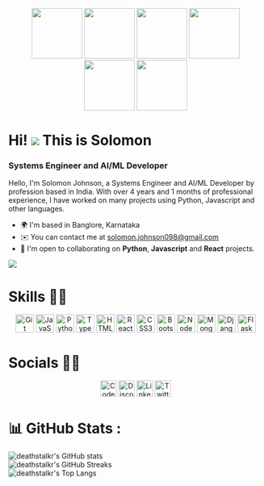 <p align="center">
  <img src="https://media3.giphy.com/media/ln7z2eWriiQAllfVcn/200w.webp" width="100">
  <img src="https://i.giphy.com/media/LMt9638dO8dftAjtco/200.webp" width="100">
  <img src="https://i.giphy.com/media/eNAsjO55tPbgaor7ma/200w.webp" width="100">
  <img src="https://i.giphy.com/media/XEDIHHp3i8bVoEdxd7/200.webp" width="100">
  <img src="https://i.giphy.com/media/KzJkzjggfGN5Py6nkT/200.webp" width="100">
  <img src="https://i.giphy.com/media/IdyAQJVN2kVPNUrojM/200.webp" width="100">
</p>

# Hi! ![](https://user-images.githubusercontent.com/18350557/176309783-0785949b-9127-417c-8b55-ab5a4333674e.gif) This is Solomon

### Systems Engineer and AI/ML Developer

Hello, I'm Solomon Johnson, a Systems Engineer and AI/ML Developer by profession based in India. With over 4 years and 1 months of professional experience, I have worked on many projects using Python, Javascript and other languages.

- 🌍 I'm based in Banglore, Karnataka
- ✉️ You can contact me at [solomon.johnson098@gmail.com](mailto:solomon.johnson098@gmail.com)
- 🤝 I'm open to collaborating on **Python**, **Javascript** and **React** projects.

[![](https://komarev.com/ghpvc/?username=deathstalkr)](https://komarev.com/ghpvc/?username=deathstalkr)

<h1 align="left">Skills 💪🏻</h1>
<p align="center">
<a href="https://git-scm.com/" target="_blank" rel="noreferrer"><img src="https://raw.githubusercontent.com/danielcranney/readme-generator/main/public/icons/skills/git-colored.svg" width="36" height="36" alt="Git" /></a>
<a href="https://developer.mozilla.org/en-US/docs/Web/JavaScript" target="_blank" rel="noreferrer"><img src="https://raw.githubusercontent.com/danielcranney/readme-generator/main/public/icons/skills/javascript-colored.svg" width="36" height="36" alt="JavaScript" /></a>
<a href="https://www.python.org/" target="_blank" rel="noreferrer"><img src="https://raw.githubusercontent.com/danielcranney/readme-generator/main/public/icons/skills/python-colored.svg" width="36" height="36" alt="Python" /></a>
<a href="https://www.typescriptlang.org/" target="_blank" rel="noreferrer"><img src="https://raw.githubusercontent.com/danielcranney/readme-generator/main/public/icons/skills/typescript-colored.svg" width="36" height="36" alt="TypeScript" /></a>
<a href="https://developer.mozilla.org/en-US/docs/Glossary/HTML5" target="_blank" rel="noreferrer"><img src="https://raw.githubusercontent.com/danielcranney/readme-generator/main/public/icons/skills/html5-colored.svg" width="36" height="36" alt="HTML5" /></a>
<a href="https://reactjs.org/" target="_blank" rel="noreferrer"><img src="https://raw.githubusercontent.com/danielcranney/readme-generator/main/public/icons/skills/react-colored.svg" width="36" height="36" alt="React" /></a>
<a href="https://www.w3.org/TR/CSS/#css" target="_blank" rel="noreferrer"><img src="https://raw.githubusercontent.com/danielcranney/readme-generator/main/public/icons/skills/css3-colored.svg" width="36" height="36" alt="CSS3" /></a>
<a href="https://getbootstrap.com/" target="_blank" rel="noreferrer"><img src="https://raw.githubusercontent.com/danielcranney/readme-generator/main/public/icons/skills/bootstrap-colored.svg" width="36" height="36" alt="Bootstrap" /></a>
<a href="https://nodejs.org/en/" target="_blank" rel="noreferrer"><img src="https://raw.githubusercontent.com/danielcranney/readme-generator/main/public/icons/skills/nodejs-colored.svg" width="36" height="36" alt="NodeJS" /></a>
<a href="https://www.mongodb.com/" target="_blank" rel="noreferrer"><img src="https://raw.githubusercontent.com/danielcranney/profileme-dev/main/public/icons/skills/mongodb-colored.svg" width="36" height="36" alt="MongoDB" /></a>
<a href="https://www.djangoproject.com/" target="_blank" rel="noreferrer"><img src="https://raw.githubusercontent.com/danielcranney/readme-generator/main/public/icons/skills/django-colored.svg" width="36" height="36" alt="Django" /></a>
<a href="https://flask.palletsprojects.com/en/3.0.x/" target="_blank" rel="noreferrer"><img src="https://raw.githubusercontent.com/danielcranney/profileme-dev/main/public/icons/skills/flask-colored.svg" width="36" height="36" alt="Flask" /></a>
</p>

<h1 align="left">Socials 🤳🏻</h1>

<p align="center">
<a href="https://codepen.io/deathstalkr" target="_blank" rel="noreferrer"><img src="https://raw.githubusercontent.com/danielcranney/readme-generator/main/public/icons/socials/codepen.svg" width="32" height="32" alt="Codepen"/></a>
<a href="https://discord.com/users/676835766709518386" target="_blank" rel="noreferrer"><img src="https://raw.githubusercontent.com/danielcranney/profileme-dev/main/public/icons/socials/discord.svg" width="32" height="32" alt="Discord"/></a>
<a href="https://www.linkedin.com/in/solomon-johnson/" target="_blank" rel="noreferrer"><img src="https://raw.githubusercontent.com/danielcranney/readme-generator/main/public/icons/socials/linkedin.svg" width="32" height="32" alt="Linkedin"/></a>
<a href="https://x.com/deathstalkr_" target="_blank" rel="noreferrer"><img src="https://raw.githubusercontent.com/danielcranney/profileme-dev/main/public/icons/socials/twitter.svg" width="32" height="32" alt="Twitter"/></a>
</p>

<h1 align="left">📊 GitHub Stats :</h1>

![deathstalkr's GitHub stats](https://github-readme-stats.vercel.app/api?username=deathstalkr&show_icons=true&theme=transparent)<br/>
![deathstalkr's GitHub Streaks](https://github-readme-streak-stats.herokuapp.com/?user=deathstalkr&theme=transparent&hide_border=true)<br/>
![deathstalkr's Top Langs](https://github-readme-stats.vercel.app/api/top-langs/?username=deathstalkr&theme=transparent&hide_border=true&include_all_commits=true&count_private=true&layout=donut)
